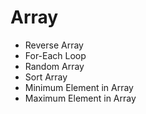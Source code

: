 # Array 

* Reverse Array
* For-Each Loop
* Random Array
* Sort Array
* Minimum Element in Array
* Maximum Element in Array
  
